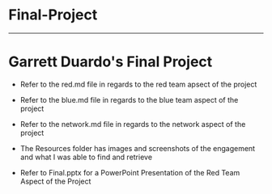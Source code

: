 # Final-Project

---

# Garrett Duardo's Final Project

  - Refer to the red.md file in regards to the red team apsect of the project

  - Refer to the blue.md file in regards to the blue team aspect of the project

  - Refer to the network.md file in regards to the network aspect of the project

  - The Resources folder has images and screenshots of the engagement and what I was able to find and retrieve
  
  - Refer to Final.pptx for a PowerPoint Presentation of the Red Team Aspect of the Project
